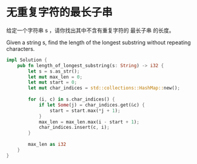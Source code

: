 # 无重复字符的最长子串

给定一个字符串 s ，请你找出其中不含有重复字符的 最长子串 的长度。

Given a string s, find the length of the longest substring without repeating characters.

```rust
impl Solution {
    pub fn length_of_longest_substring(s: String) -> i32 {
        let s = s.as_str();
        let mut max_len = 0;
        let mut start = 0;
        let mut char_indices = std::collections::HashMap::new();
        
        for (i, c) in s.char_indices() {
            if let Some(j) = char_indices.get(&c) {
                start = start.max(*j + 1);
            }
            max_len = max_len.max(i - start + 1);
            char_indices.insert(c, i);
        }
        
        max_len as i32
    }
}

```
